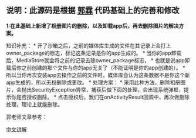 ## 说明：此源码是根据 [郭霖](https://github.com/guolindev/ScopedStorageDemo) 代码基础上的完善和修改

**1:在此基础上新增了相册图片的删除，以及卸载app后，再去删除图片的解决方案。** 

知识补充：
     * 开了沙箱之后，之前的媒体库生成的文件在其记录上会打上owner_package的标志，标记这条记录是你的app生成的。
     * 当你的app卸载后，MediaStore就会将之前的记录去除owner_package标志，
     * 也就是说app卸载后你之前创建的那个文件与你的app无关了（不能证明是你的app创建的）。
     * 所以当你再次安装app去操作之前的文件时，媒体库会认为这条数据不是你这个新app生成的，所以无权删除或更改。
     * 处理方案：
     * 采用此种方法，删除相册图片，会抛出SecurityException异常，捕获后做下面的处理，会出现系统弹框，提示你是否授权删除。
     * 点击授权后，我们在onActivityResult回调中，再次做删除处理，理论上就能删除。


郭老师文章参考：

[中文讲解](https://guolin.blog.csdn.net/article/details/105419420)
